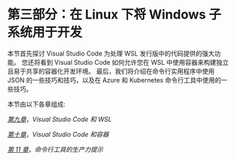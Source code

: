 # 第三部分：在 Linux 下将 Windows 子系统用于开发

本节首先探讨 Visual Studio Code 为处理 WSL 发行版中的代码提供的强大功能。 您还将看到 Visual Studio Code 如何允许您在 WSL 中使用容器来构建独立且易于共享的容器化开发环境。 最后，我们将介绍在命令行实用程序中使用 JSON 的一些技巧和技巧，以及在 Azure 和 Kubernetes 命令行工具中使用的一些技巧。

本节由以下各章组成:

[*第九章*](09.html#_idTextAnchor111)，*Visual Studio Code 和 WSL*

[*第十章*](10.html#_idTextAnchor125)，*Visual Studio Code 和容器*

[*第 11 章*](11.html#_idTextAnchor148)，*命令行工具的生产力提示*